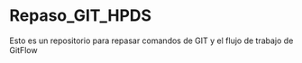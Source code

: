 # Repaso_GIT_HPDS
Esto es un repositorio para repasar comandos de GIT y el flujo de trabajo de GitFlow
